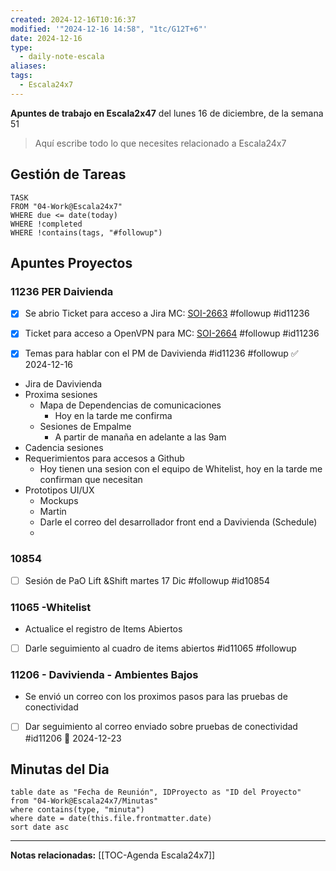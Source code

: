 ```yaml
---
created: 2024-12-16T10:16:37
modified: '"2024-12-16 14:58", "1tc/G12T+6"'
date: 2024-12-16
type:
  - daily-note-escala
aliases: 
tags:
  - Escala24x7
---
```



**Apuntes de trabajo en Escala2x47** del  lunes 16 de diciembre, de la semana 51 

> Aquí escribe todo lo que necesites relacionado a Escala24x7



## Gestión de Tareas
```dataview
TASK 
FROM "04-Work@Escala24x7"
WHERE due <= date(today) 
WHERE !completed 
WHERE !contains(tags, "#followup")  
```

## Apuntes Proyectos

### 11236 PER Daivienda

- [x] Se abrio Ticket para acceso a Jira MC: [SOI-2663](https://escala24x7.atlassian.net/browse/SOI-2663) #followup #id11236
- [x] Ticket para acceso a OpenVPN para MC: [SOI-2664](https://escala24x7.atlassian.net/browse/SOI-2664) #followup #id11236
	
- [x] Temas para hablar con el PM de Davivienda #id11236 #followup ✅ 2024-12-16
- Jira de Davivienda
- Proxima sesiones
	- Mapa de Dependencias de comunicaciones 
		- Hoy en la tarde me confirma
	- Sesiones de Empalme 
		- A partir de manaña en adelante a las 9am
- Cadencia sesiones
- Requerimientos para accesos a Github
	- Hoy tienen una sesion con el equipo de Whitelist, hoy en la tarde me confirman que necesitan
- Prototipos UI/UX
	- Mockups 
	- Martin
	- Darle el correo del desarrollador front  end a Davivienda (Schedule)
	- 
### 10854
- [ ] Sesión de PaO Lift &Shift martes 17 Dic #followup #id10854
### 11065 -Whitelist

- Actualice el registro de Items Abiertos
- [ ] Darle seguimiento al cuadro de items abiertos #id11065 #followup 

### 11206  - Davivienda - Ambientes Bajos
- Se envió un correo con los proximos pasos para las pruebas de conectividad
- [ ] Dar seguimiento al correo enviado sobre pruebas de conectividad #id11206 📅 2024-12-23




## Minutas del Dia
 ```dataview
table date as "Fecha de Reunión", IDProyecto as "ID del Proyecto"
from "04-Work@Escala24x7/Minutas"
where contains(type, "minuta")
where date = date(this.file.frontmatter.date)
sort date asc
```

----
**Notas relacionadas:**
[[TOC-Agenda Escala24x7]]

